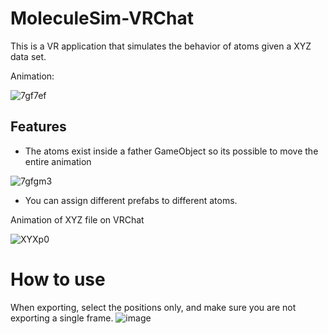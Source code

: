 # MoleculeSim-VRChat

This is a VR application that simulates the behavior of atoms given a XYZ data set. 



Animation:

![7gf7ef](https://user-images.githubusercontent.com/8094167/228887275-f8491d00-e8cf-44c0-8c8e-9867c08a3a46.gif)

## Features

* The atoms exist inside a father GameObject so its possible to move the entire animation

![7gfgm3](https://user-images.githubusercontent.com/8094167/228888337-70e9f02d-6512-468a-9d6c-fa20d1f3cab1.gif)

* You can assign different prefabs to different atoms.
 
 
 
 Animation of XYZ file on VRChat
 
 ![XYXp0](https://user-images.githubusercontent.com/8094167/234337101-c6c4f972-af58-4fb5-8656-60316293c7f6.gif)


# How to use 

When exporting, select the positions only, and make sure you are not exporting a single frame.
![image](https://user-images.githubusercontent.com/8094167/234338878-461c43fd-184c-4cca-895b-b6ca089bc8f4.png)
